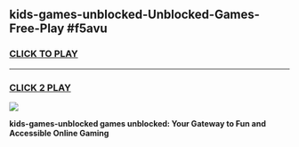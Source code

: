 
## kids-games-unblocked-Unblocked-Games-Free-Play #f5avu
<h3>
<a href="https://us.freeplayer.one?title=kids-games-unblocked&ref=9M">CLICK TO PLAY</a></h3>
<hr>

<h3>
<a href="https://us.freeplayer.one?title=kids-games-unblocked&ref=9M">CLICK 2 PLAY</a>
  
</h3>

<a href="https://us.freeplayer.one?title=kids-games-unblocked&ref=9M"><img src="https://clearcache.store/games.png"></a>


**kids-games-unblocked games unblocked: Your Gateway to Fun and Accessible Online Gaming**
